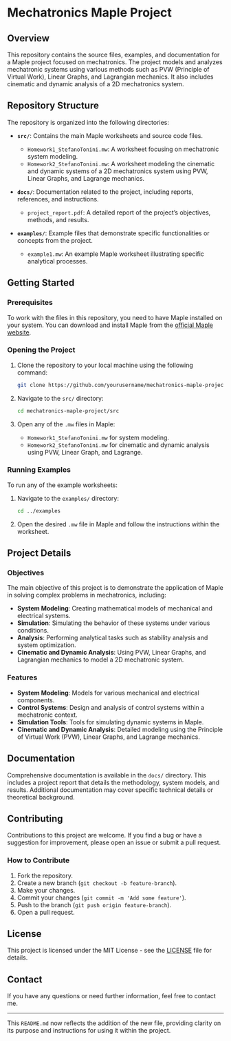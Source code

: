 # Mechatronics Maple Project

## Overview

This repository contains the source files, examples, and documentation for a Maple project focused on mechatronics. The project models and analyzes mechatronic systems using various methods such as PVW (Principle of Virtual Work), Linear Graphs, and Lagrangian mechanics. It also includes cinematic and dynamic analysis of a 2D mechatronics system.

## Repository Structure

The repository is organized into the following directories:

- **`src/`**: Contains the main Maple worksheets and source code files.
  - `Homework1_StefanoTonini.mw`: A worksheet focusing on mechatronic system modeling.
  - `Homework2_StefanoTonini.mw`: A worksheet modeling the cinematic and dynamic systems of a 2D mechatronics system using PVW, Linear Graphs, and Lagrange mechanics.
  
- **`docs/`**: Documentation related to the project, including reports, references, and instructions.
  - `project_report.pdf`: A detailed report of the project’s objectives, methods, and results.
  
- **`examples/`**: Example files that demonstrate specific functionalities or concepts from the project.
  - `example1.mw`: An example Maple worksheet illustrating specific analytical processes.

## Getting Started

### Prerequisites

To work with the files in this repository, you need to have Maple installed on your system. You can download and install Maple from the [official Maple website](https://www.maplesoft.com/products/Maple/).

### Opening the Project

1. Clone the repository to your local machine using the following command:
   ```bash
   git clone https://github.com/yourusername/mechatronics-maple-project.git
   ```
   
2. Navigate to the `src/` directory:
   ```bash
   cd mechatronics-maple-project/src
   ```
   
3. Open any of the `.mw` files in Maple:
   - `Homework1_StefanoTonini.mw` for system modeling.
   - `Homework2_StefanoTonini.mw` for cinematic and dynamic analysis using PVW, Linear Graph, and Lagrange.

### Running Examples

To run any of the example worksheets:

1. Navigate to the `examples/` directory:
   ```bash
   cd ../examples
   ```
   
2. Open the desired `.mw` file in Maple and follow the instructions within the worksheet.

## Project Details

### Objectives

The main objective of this project is to demonstrate the application of Maple in solving complex problems in mechatronics, including:

- **System Modeling**: Creating mathematical models of mechanical and electrical systems.
- **Simulation**: Simulating the behavior of these systems under various conditions.
- **Analysis**: Performing analytical tasks such as stability analysis and system optimization.
- **Cinematic and Dynamic Analysis**: Using PVW, Linear Graphs, and Lagrangian mechanics to model a 2D mechatronic system.

### Features

- **System Modeling**: Models for various mechanical and electrical components.
- **Control Systems**: Design and analysis of control systems within a mechatronic context.
- **Simulation Tools**: Tools for simulating dynamic systems in Maple.
- **Cinematic and Dynamic Analysis**: Detailed modeling using the Principle of Virtual Work (PVW), Linear Graphs, and Lagrange mechanics.

## Documentation

Comprehensive documentation is available in the `docs/` directory. This includes a project report that details the methodology, system models, and results. Additional documentation may cover specific technical details or theoretical background.

## Contributing

Contributions to this project are welcome. If you find a bug or have a suggestion for improvement, please open an issue or submit a pull request.

### How to Contribute

1. Fork the repository.
2. Create a new branch (`git checkout -b feature-branch`).
3. Make your changes.
4. Commit your changes (`git commit -m 'Add some feature'`).
5. Push to the branch (`git push origin feature-branch`).
6. Open a pull request.

## License

This project is licensed under the MIT License - see the [LICENSE](LICENSE) file for details.

## Contact

If you have any questions or need further information, feel free to contact me.

---

This `README.md` now reflects the addition of the new file, providing clarity on its purpose and instructions for using it within the project.
